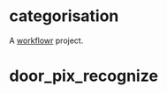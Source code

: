 # categorisation

A [workflowr][] project.

[workflowr]: https://github.com/jdblischak/workflowr
# door_pix_recognize
